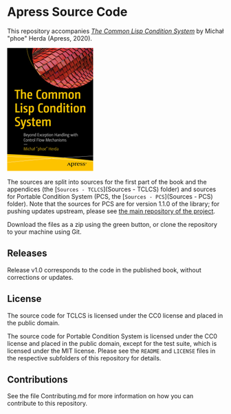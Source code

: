 # Apress Source Code

This repository accompanies [*The Common Lisp Condition System*](https://www.apress.com/9781484261330) by Michał "phoe" Herda (Apress, 2020).

[comment]: #cover
![Cover image](9781484261330.jpg)

The sources are split into sources for the first part of the book and the appendices (the [`Sources - TCLCS`](Sources - TCLCS) folder) and sources for Portable Condition System (PCS, the [`Sources - PCS`](Sources - PCS) folder). Note that the sources for PCS are for version 1.1.0 of the library; for pushing updates upstream, please see [the main repository of the project](https://github.com/phoe/portable-condition-system).

Download the files as a zip using the green button, or clone the repository to your machine using Git.

## Releases

Release v1.0 corresponds to the code in the published book, without corrections or updates.

## License

The source code for TCLCS is licensed under the CC0 license and placed in the public domain.

The source code for Portable Condition System is licensed under the CC0 license and placed in the public domain, except for the test suite, which is licensed under the MIT license. Please see the `README` and `LICENSE` files in the respective subfolders of this repository for details.

## Contributions

See the file Contributing.md for more information on how you can contribute to this repository.
